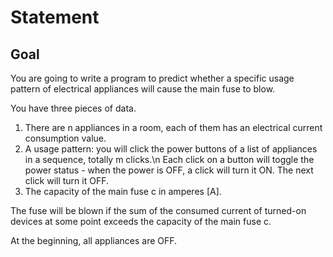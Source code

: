 # Statement
## Goal

You are going to write a program to predict whether a specific usage pattern of electrical appliances will cause the main fuse to blow.

You have three pieces of data.

1. There are n appliances in a room, each of them has an electrical current consumption value.
2. A usage pattern: you will click the power buttons of a list of appliances in a sequence, totally m clicks.\n
   Each click on a button will toggle the power status - when the power is OFF, a click will turn it ON. The next click will turn it OFF.
3. The capacity of the main fuse c in amperes [A].

The fuse will be blown if the sum of the consumed current of turned-on devices at some point exceeds the capacity of the main fuse c.

At the beginning, all appliances are OFF. 

